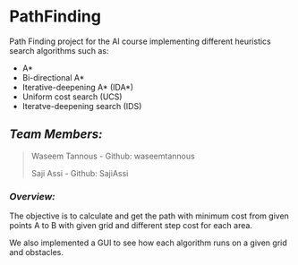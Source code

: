 # PathFinding
 Path Finding project for the AI course implementing different heuristics search algorithms such as:
 - A*
 - Bi-directional A*
 - Iterative-deepening A* (IDA*)
 - Uniform cost search (UCS)
 - Iteratve-deepening search (IDS)

## _Team Members:_

> Waseem Tannous - Github: waseemtannous
>
> Saji Assi - Github: SajiAssi

### _Overview:_
The objective is to calculate and get the path with minimum cost from given points A to B with given grid and different step cost for each area.

We also implemented a GUI to see how each algorithm runs on a given grid and obstacles.
